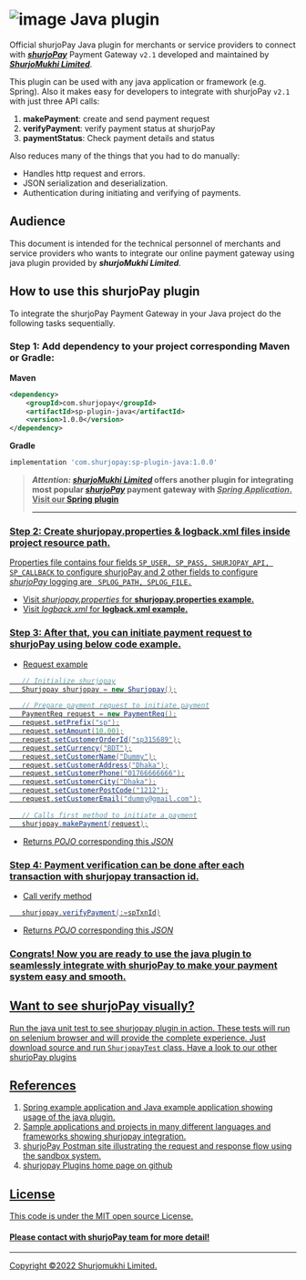 ﻿# ![image](https://user-images.githubusercontent.com/57352037/155895117-523cfb9e-d895-47bf-a962-2bcdda49ad66.png) Java plugin

Official shurjoPay Java plugin for merchants or service providers to connect with [**_shurjoPay_**](https://shurjopay.com.bd) Payment Gateway ``` v2.1 ``` developed and maintained by [_**ShurjoMukhi Limited**_](https://shurjomukhi.com.bd).

This plugin can be used with any java application or framework (e.g. Spring).
Also it makes easy for developers to integrate with shurjoPay ``` v2.1 ``` with just three API calls:

1. **makePayment**: create and send payment request
1. **verifyPayment**: verify payment status at shurjoPay
1. **paymentStatus**: Check payment details and status

Also reduces many of the things that you had to do manually:

- Handles http request and errors.
- JSON serialization and deserialization.
- Authentication during initiating and verifying of payments.
## Audience
This document is intended for the technical personnel of merchants and service providers who wants to integrate our online payment gateway using java plugin provided by _**shurjoMukhi Limited**_.
## How to use this shurjoPay plugin
To integrate the shurjoPay Payment Gateway in your Java project do the following tasks sequentially.
### Step 1: Add dependency to your project corresponding Maven or Gradle:<br>
**Maven**
```xml
<dependency>
    <groupId>com.shurjopay</groupId>
    <artifactId>sp-plugin-java</artifactId>
    <version>1.0.0</version>
</dependency>
```
**Gradle**
```gradle
implementation 'com.shurjopay:sp-plugin-java:1.0.0'
```
> **_Attention:_ [_shurjoMukhi Limited_](https://shurjomukhi.com.bd/) offers another plugin for integrating most popular [**_shurjoPay_**](https://shurjopay.com.bd/) payment gateway with <u>_Spring Application_. Visit our [Spring plugin](https://github.com/shurjopay-plugins/sp-plugin-spring)**<hr>

### Step 2: Create shurjopay.properties & logback.xml files inside project resource path.
Properties file contains four fields ``` SP_USER, SP_PASS, SHURJOPAY_API, SP_CALLBACK ``` to configure shurjoPay and 2 other fields to configure _shurjoPay_ logging are ```  SPLOG_PATH, SPLOG_FILE. ```
- Visit [_shurjopay.properties_](https://github.com/shurjopay-plugins/sp-plugin-java/tree/develop/src/test/resources/sample-properties) for **shurjopay.properties example.**
- Visit [_logback.xml_](https://github.com/shurjopay-plugins/sp-plugin-java/blob/develop/src/test/resources/logback.xml.sample) for **logback.xml example.**

### Step 3: After that, you can initiate payment request to shurjoPay using below code example.
- Request example
 ```java 
	// Initialize shurjopay
	Shurjopay shurjopay = new Shurjopay();

	// Prepare payment request to initiate payment
	PaymentReq request = new PaymentReq();
	request.setPrefix("sp");
	request.setAmount(10.00);
	request.setCustomerOrderId("sp315689");
	request.setCurrency("BDT");
	request.setCustomerName("Dummy");
	request.setCustomerAddress("Dhaka");
	request.setCustomerPhone("01766666666");
	request.setCustomerCity("Dhaka");
	request.setCustomerPostCode("1212");
	request.setCustomerEmail("dummy@gmail.com");

	// Calls first method to initiate a payment
	shurjopay.makePayment(request);
 ```
- Returns [_POJO_](https://github.com/shurjopay-plugins/sp-plugin-java/blob/develop/src/main/java/com/shurjopay/model/PaymentRes.java) corresponding this [_JSON_](https://github.com/shurjopay-plugins/sp-plugin-java/blob/develop/src/test/resources/sample-msg/payment-res.json)

### Step 4: Payment verification can be done after each transaction with shurjopay transaction id. 
- Call verify method
 ```java
	shurjopay.verifyPayment(:=spTxnId)
 ```
- Returns [_POJO_](https://github.com/shurjopay-plugins/sp-plugin-java/blob/develop/src/main/java/com/shurjopay/model/VerifiedPayment.java) corresponding this [_JSON_](https://github.com/shurjopay-plugins/sp-plugin-java/blob/develop/src/test/resources/sample-msg/verification-res.json)
### Congrats! Now you are ready to use the java plugin to seamlessly integrate with shurjoPay to make your payment system easy and smooth.

## Want to see shurjoPay visually?
Run the java unit test to see shurjopay plugin in action. These tests will run on selenium browser and will provide the complete experience. Just download [source](https://github.com/shurjopay-plugins/sp-plugin-java) and run ```ShurjopayTest``` class.
Have a look to our other [shurjoPay plugins](https://github.com/shurjopay-plugins)
## References
1. [Spring example application](https://github.com/shurjopay-plugins/sp-plugin-usage-examples/tree/dev/spring-app-java-plugin) and [Java example application](https://github.com/shurjopay-plugins/sp-plugin-usage-examples/tree/dev/java-app-java-plugin) showing usage of the java plugin.
2. [Sample applications and projects](https://github.com/shurjopay-plugins/sp-plugin-usage-examples) in many different languages and frameworks showing shurjopay integration.
3. [shurjoPay Postman site](https://documenter.getpostman.com/view/6335853/U16dS8ig) illustrating the request and response flow using the sandbox system.
4. [shurjopay Plugins](https://github.com/shurjopay-plugins) home page on github
## License
This code is under the [MIT open source License](https://github.com/shurjopay-plugins/sp-plugin-java/blob/develop/LICENSE).
#### Please [contact](https://shurjopay.com.bd/#contacts) with shurjoPay team for more detail!
<hr>
Copyright ©️2022 Shurjomukhi Limited.
